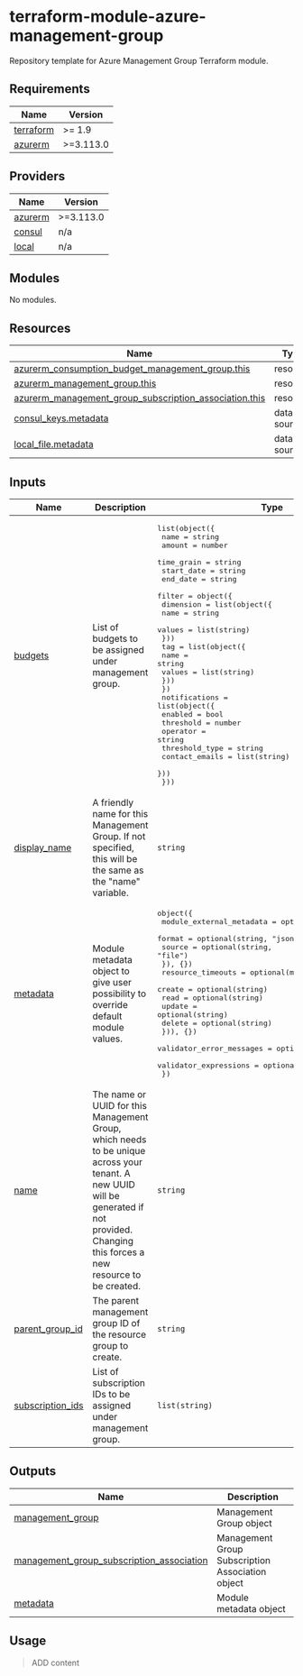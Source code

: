 # terraform-module-azure-management-group

Repository template for Azure Management Group Terraform module.

<!-- BEGIN_TF_DOCS -->
## Requirements

| Name | Version |
|------|---------|
| <a name="requirement_terraform"></a> [terraform](#requirement\_terraform) | >= 1.9 |
| <a name="requirement_azurerm"></a> [azurerm](#requirement\_azurerm) | >=3.113.0 |

## Providers

| Name | Version |
|------|---------|
| <a name="provider_azurerm"></a> [azurerm](#provider\_azurerm) | >=3.113.0 |
| <a name="provider_consul"></a> [consul](#provider\_consul) | n/a |
| <a name="provider_local"></a> [local](#provider\_local) | n/a |

## Modules

No modules.

## Resources

| Name | Type |
|------|------|
| [azurerm_consumption_budget_management_group.this](https://registry.terraform.io/providers/hashicorp/azurerm/latest/docs/resources/consumption_budget_management_group) | resource |
| [azurerm_management_group.this](https://registry.terraform.io/providers/hashicorp/azurerm/latest/docs/resources/management_group) | resource |
| [azurerm_management_group_subscription_association.this](https://registry.terraform.io/providers/hashicorp/azurerm/latest/docs/resources/management_group_subscription_association) | resource |
| [consul_keys.metadata](https://registry.terraform.io/providers/hashicorp/consul/latest/docs/data-sources/keys) | data source |
| [local_file.metadata](https://registry.terraform.io/providers/hashicorp/local/latest/docs/data-sources/file) | data source |

## Inputs

| Name | Description | Type | Default | Required |
|------|-------------|------|---------|:--------:|
| <a name="input_budgets"></a> [budgets](#input\_budgets) | List of budgets to be assigned under management group. | <pre>list(object({<br>    name       = string<br>    amount     = number<br>    time_grain = string<br>    start_date = string<br>    end_date   = string<br>    filter = object({<br>      dimension = list(object({<br>        name   = string<br>        values = list(string)<br>      }))<br>      tag = list(object({<br>        name   = string<br>        values = list(string)<br>      }))<br>    })<br>    notifications = list(object({<br>      enabled        = bool<br>      threshold      = number<br>      operator       = string<br>      threshold_type = string<br>      contact_emails = list(string)<br>    }))<br>  }))</pre> | `[]` | no |
| <a name="input_display_name"></a> [display\_name](#input\_display\_name) | A friendly name for this Management Group. If not specified, this will be the same as the "name" variable. | `string` | `""` | no |
| <a name="input_metadata"></a> [metadata](#input\_metadata) | Module metadata object to give user possibility to override default module values. | <pre>object({<br>    module_external_metadata = optional(object({<br>      format = optional(string, "json")<br>      source = optional(string, "file")<br>    }), {})<br>    resource_timeouts = optional(map(object({<br>      create = optional(string)<br>      read   = optional(string)<br>      update = optional(string)<br>      delete = optional(string)<br>    })), {})<br>    validator_error_messages = optional(map(string), {})<br>    validator_expressions    = optional(map(string), {})<br>  })</pre> | <pre>{<br>  "module_external_metadata": {<br>    "format": "json",<br>    "source": "file"<br>  }<br>}</pre> | no |
| <a name="input_name"></a> [name](#input\_name) | The name or UUID for this Management Group, which needs to be unique across your tenant. A new UUID will be generated if not provided. Changing this forces a new resource to be created. | `string` | n/a | yes |
| <a name="input_parent_group_id"></a> [parent\_group\_id](#input\_parent\_group\_id) | The parent management group ID of the resource group to create. | `string` | `""` | no |
| <a name="input_subscription_ids"></a> [subscription\_ids](#input\_subscription\_ids) | List of subscription IDs to be assigned under management group. | `list(string)` | `[]` | no |

## Outputs

| Name | Description |
|------|-------------|
| <a name="output_management_group"></a> [management\_group](#output\_management\_group) | Management Group object |
| <a name="output_management_group_subscription_association"></a> [management\_group\_subscription\_association](#output\_management\_group\_subscription\_association) | Management Group Subscription Association object |
| <a name="output_metadata"></a> [metadata](#output\_metadata) | Module metadata object |
<!-- END_TF_DOCS -->

## Usage

> ADD content